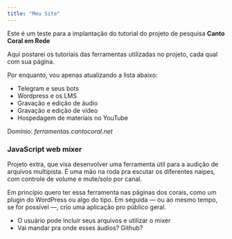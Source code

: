 ```yaml
---
title: "Meu Site"
---
```


Este é um teste para a implantação do tutorial do projeto de pesquisa **Canto Coral em Rede** 

Aqui postarei os tutoriais das ferramentas utilizadas no projeto, cada qual com sua página.

Por enquanto, vou apenas atualizando a lista abaixo:

- Telegram e seus bots
- Wordpress e os LMS
- Gravação e edição de áudio
- Gravação e edição de vídeo
- Hospedagem de materiais no YouTube 

Domínio: *ferramentas.cantocoral.net*

### JavaScript web mixer

Projeto extra, que visa desenvolver uma ferramenta útil para a audição de arquivos multipista. É uma mão na roda pra escutar os diferentes naipes, com controle de volume e mute/solo por canal.

Em princípio quero ter essa ferramenta nas páginas dos corais, como um plugin do WordPress ou algo do tipo. Em seguida — ou ao mesmo tempo, se for possível —, crio uma aplicação pro público geral.

- O usuário pode incluir seus arquivos e utilizar o mixer
- Vai mandar pra onde esses áudios? Github?